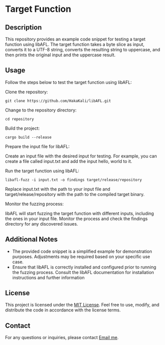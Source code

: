 # Target Function


## Description
This repository provides an example code snippet for testing a target function using libAFL. The target function takes a byte slice as input, converts it to a UTF-8 string, converts the resulting string to uppercase, and then prints the original input and the uppercase result.

## Usage
Follow the steps below to test the target function using libAFL:

Clone the repository:
```shell
git clone https://github.com/HakaKali/libAFL.git
  ```

Change to the repository directory:
```shell
cd repository
  ```

Build the project:
```shell
cargo build --release
  ```    

Prepare the input file for libAFL:

  Create an input file with the desired input for testing. For example, you can create a file called input.txt and add the input hello, world to it.

Run the target function using libAFL:
```shell
libafl-fuzz -i input.txt -o findings target/release/repository
  ```
Replace input.txt with the path to your input file and target/release/repository with the path to the compiled target binary.

Monitor the fuzzing process:

libAFL will start fuzzing the target function with different inputs, including the ones in your input file. Monitor the process and check the findings directory for any discovered issues.

## Additional Notes

* The provided code snippet is a simplified example for demonstration purposes. Adjustments may be required based on your specific use case.
* Ensure that libAFL is correctly installed and configured prior to running the fuzzing process. Consult the libAFL documentation for installation instructions and further information

## License

This project is licensed under the [MIT License](link-to-license-file). Feel free to use, modify, and distribute the code in accordance with the license terms.

## Contact
For any questions or inquiries, please contact [Email me](mailto:your-email@example.com).
